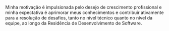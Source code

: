 Minha motivação é impulsionada pelo desejo de crescimento profissional e minha expectativa é aprimorar meus conhecimentos e contribuir ativamente para a resolução de desafios, tanto no nível técnico quanto no nível da equipe, ao longo da Residência de Desenvolvimento de Software.